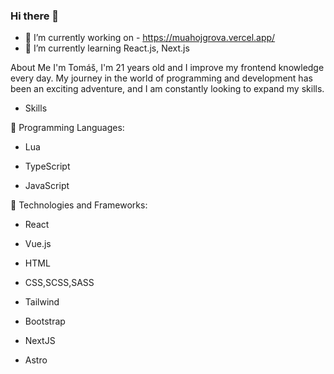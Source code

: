 ### Hi there 👋

- 🔭 I’m currently working on - https://muahojgrova.vercel.app/ 
- 🌱 I’m currently learning React.js, Next.js


About Me
I'm Tomáš, I'm 21 years old and I improve my frontend knowledge every day. My journey in the world of programming and development has been an exciting adventure, and I am constantly looking to expand my skills.




- Skills

🌟 Programming Languages:

- Lua

- TypeScript

- JavaScript

🌟 Technologies and Frameworks:

- React

- Vue.js

- HTML

- CSS,SCSS,SASS

- Tailwind

- Bootstrap

- NextJS

- Astro
